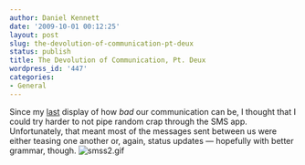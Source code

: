 ```yaml
---
author: Daniel Kennett
date: '2009-10-01 00:12:25'
layout: post
slug: the-devolution-of-communication-pt-deux
status: publish
title: The Devolution of Communication, Pt. Deux
wordpress_id: '447'
categories:
- General
---
```


Since my [last](http://danielkennett.org/?p=374) display of how *bad*
our communication can be, I thought that I could try harder to not pipe
random crap through the SMS app. Unfortunately, that meant most of the
messages sent between us were either teasing one another or, again,
status updates — hopefully with better grammar, though.
![smss2.gif](http://danielkennett.org/wp-content/uploads/2009/10/smss2.gif)
